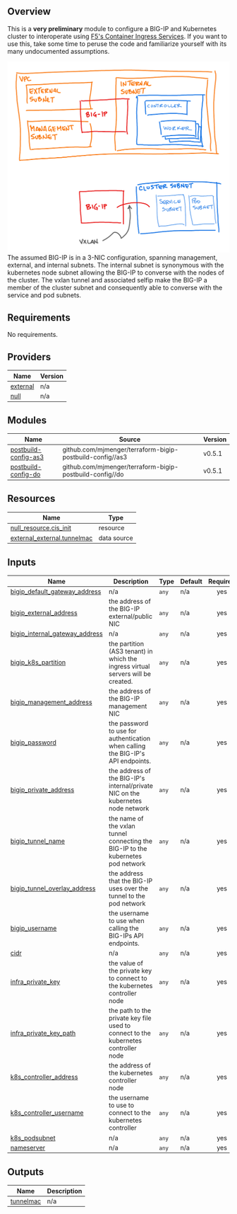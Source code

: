 ## Overview

This is a **very preliminary** module to configure a BIG-IP and Kubernetes cluster to interoperate using [F5's Container Ingress Services](https://clouddocs.f5.com/containers/latest/userguide/kubernetes/). If you want to use this, take some time to peruse the code and familiarize yourself with its many undocumented assumptions.

![simple sketch of assumed deployment](images/simplesolution.png)
The assumed BIG-IP is in a 3-NIC configuration, spanning management, external, and internal subnets. The internal subnet is synonymous with the kubernetes node subnet allowing the BIG-IP to converse with the nodes of the cluster. The vxlan tunnel and associated selfip make the BIG-IP a member of the cluster subnet and consequently able to converse with the service and pod subnets.

<!-- BEGIN_TF_DOCS -->
## Requirements

No requirements.

## Providers

| Name | Version |
|------|---------|
| <a name="provider_external"></a> [external](#provider\_external) | n/a |
| <a name="provider_null"></a> [null](#provider\_null) | n/a |

## Modules

| Name | Source | Version |
|------|--------|---------|
| <a name="module_postbuild-config-as3"></a> [postbuild-config-as3](#module\_postbuild-config-as3) | github.com/mjmenger/terraform-bigip-postbuild-config//as3 | v0.5.1 |
| <a name="module_postbuild-config-do"></a> [postbuild-config-do](#module\_postbuild-config-do) | github.com/mjmenger/terraform-bigip-postbuild-config//do | v0.5.1 |

## Resources

| Name | Type |
|------|------|
| [null_resource.cis_init](https://registry.terraform.io/providers/hashicorp/null/latest/docs/resources/resource) | resource |
| [external_external.tunnelmac](https://registry.terraform.io/providers/hashicorp/external/latest/docs/data-sources/external) | data source |

## Inputs

| Name | Description | Type | Default | Required |
|------|-------------|------|---------|:--------:|
| <a name="input_bigip_default_gateway_address"></a> [bigip\_default\_gateway\_address](#input\_bigip\_default\_gateway\_address) | n/a | `any` | n/a | yes |
| <a name="input_bigip_external_address"></a> [bigip\_external\_address](#input\_bigip\_external\_address) | the address of the BIG-IP external/public NIC | `any` | n/a | yes |
| <a name="input_bigip_internal_gateway_address"></a> [bigip\_internal\_gateway\_address](#input\_bigip\_internal\_gateway\_address) | n/a | `any` | n/a | yes |
| <a name="input_bigip_k8s_partition"></a> [bigip\_k8s\_partition](#input\_bigip\_k8s\_partition) | the partition (AS3 tenant) in which the ingress virtual servers will be created. | `any` | n/a | yes |
| <a name="input_bigip_management_address"></a> [bigip\_management\_address](#input\_bigip\_management\_address) | the address of the BIG-IP management NIC | `any` | n/a | yes |
| <a name="input_bigip_password"></a> [bigip\_password](#input\_bigip\_password) | the password to use for authentication when calling the BIG-IP's API endpoints. | `any` | n/a | yes |
| <a name="input_bigip_private_address"></a> [bigip\_private\_address](#input\_bigip\_private\_address) | the address of the BIG-IP's internal/private NIC on the kubernetes node network | `any` | n/a | yes |
| <a name="input_bigip_tunnel_name"></a> [bigip\_tunnel\_name](#input\_bigip\_tunnel\_name) | the name of the vxlan tunnel connecting the BIG-IP to the kubernetes pod network | `any` | n/a | yes |
| <a name="input_bigip_tunnel_overlay_address"></a> [bigip\_tunnel\_overlay\_address](#input\_bigip\_tunnel\_overlay\_address) | the address that the BIG-IP uses over the tunnel to the pod network | `any` | n/a | yes |
| <a name="input_bigip_username"></a> [bigip\_username](#input\_bigip\_username) | the username to use when calling the BIG-IPs API endpoints. | `any` | n/a | yes |
| <a name="input_cidr"></a> [cidr](#input\_cidr) | n/a | `any` | n/a | yes |
| <a name="input_infra_private_key"></a> [infra\_private\_key](#input\_infra\_private\_key) | the value of the private key to connect to the kubernetes controller node | `any` | n/a | yes |
| <a name="input_infra_private_key_path"></a> [infra\_private\_key\_path](#input\_infra\_private\_key\_path) | the path to the private key file used to connect to the kubernetes controller node | `any` | n/a | yes |
| <a name="input_k8s_controller_address"></a> [k8s\_controller\_address](#input\_k8s\_controller\_address) | the address of the kubernetes controller node | `any` | n/a | yes |
| <a name="input_k8s_controller_username"></a> [k8s\_controller\_username](#input\_k8s\_controller\_username) | the username to use to connect to the kubernetes controller | `any` | n/a | yes |
| <a name="input_k8s_podsubnet"></a> [k8s\_podsubnet](#input\_k8s\_podsubnet) | n/a | `any` | n/a | yes |
| <a name="input_nameserver"></a> [nameserver](#input\_nameserver) | n/a | `any` | n/a | yes |

## Outputs

| Name | Description |
|------|-------------|
| <a name="output_tunnelmac"></a> [tunnelmac](#output\_tunnelmac) | n/a |
<!-- END_TF_DOCS -->